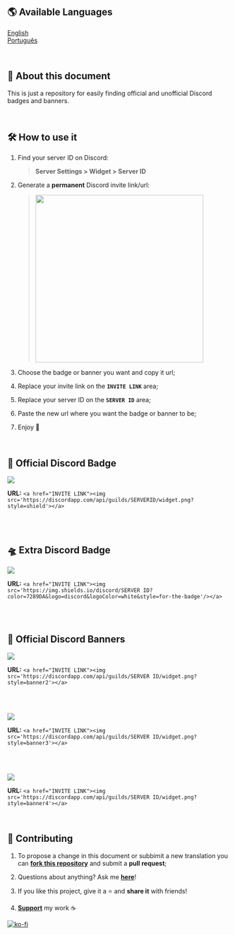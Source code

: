 </br >

## 🌎 Available Languages

<a href="https://github.com/thrbb/Discord-Badges-n-Banners/blob/main/README.md">English</a>
</br ><a href="https://github.com/thrbb/Discord-Badges-n-Banners/blob/main/portugues.md">Português</a>

</br >

## 📄 About this document

This is just a repository for easily finding official and unofficial Discord badges and banners.

</br >

## 🛠 How to use it

1. Find your server ID on Discord:

     > **Server Settings > Widget > Server ID**

2. Generate a **permanent** Discord invite link/url:
     > <img src="https://support.discord.com/hc/article_attachments/360008519251/5_.png" height='380'>
    
3. Choose the badge or banner you want and copy it url;
4. Replace your invite link on the **`INVITE LINK`** area;
5. Replace your server ID on the **`SERVER ID`** area;
6. Paste the new url where you want the badge or banner to be;
7. Enjoy 🎉

</br >

## 🏅 Official Discord Badge

<a href="https://discord.gg/ASAus7e"><img src='https://discordapp.com/api/guilds/722847672926470257/widget.png?style=shield'></a>

**URL:** `<a href="INVITE LINK"><img src='https://discordapp.com/api/guilds/SERVERID/widget.png?style=shield'></a>`

</br >
</br >

## 🛸 Extra Discord Badge 

<a href="https://discord.gg/ASAus7e"><img src="https://img.shields.io/discord/722847672926470257?color=7289DA&logo=discord&logoColor=white&style=for-the-badge"/></a>

**URL:** `<a href="INVITE LINK"><img src='https://img.shields.io/discord/SERVER ID?color=7289DA&logo=discord&logoColor=white&style=for-the-badge'/></a>`

</br >
</br >

## 🏅 Official Discord Banners

<a href="https://discord.gg/ASAus7e"><img src='https://discordapp.com/api/guilds/722847672926470257/widget.png?style=banner2'></a>

**URL:** `<a href="INVITE LINK"><img src='https://discordapp.com/api/guilds/SERVER ID/widget.png?style=banner2'></a>`

</br >
</br >

<a href="https://discord.gg/ASAus7e"><img src='https://discordapp.com/api/guilds/722847672926470257/widget.png?style=banner3'></a>

**URL:** `<a href="INVITE LINK"><img src='https://discordapp.com/api/guilds/SERVER ID/widget.png?style=banner3'></a>`

</br >
</br >

<a href="https://discord.gg/ASAus7e"><img src='https://discordapp.com/api/guilds/722847672926470257/widget.png?style=banner4'></a>         

**URL:** `<a href="INVITE LINK"><img src='https://discordapp.com/api/guilds/SERVER ID/widget.png?style=banner4'></a>`

</br >

## 💛 Contributing

1. To propose a change in this document or subbimit a new translation you can <a href="https://github.com/thrbb/Discord-Badges-n-Banners/fork"><b>fork this repository</b></a> and submit a **pull request**;

2. Questions about anything? Ask me <a href="https://github.com/thrbb/Discord-Badges-n-Banners/issues/new"><b>here</b></a>!

3. If you like this project, give it a ⭐ and **share it** with friends!

4. <a href="ko-fi.com/thrbb"><b>Support</b></a> my work ☕

[![ko-fi](https://ko-fi.com/img/githubbutton_sm.svg)](https://ko-fi.com/Y8Y24G04G)
